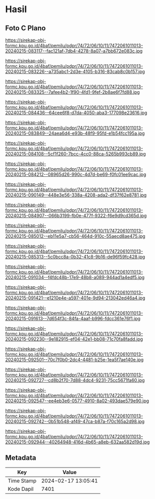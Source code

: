 # Hasil

## Foto C Plano

https://sirekap-obj-formc.kpu.go.id/4baf/pemilu/pdpr/74/72/06/10/11/7472061011013-20240215-083117--fac121af-7db4-4278-8a07-a7bb672e083c.jpg

https://sirekap-obj-formc.kpu.go.id/4baf/pemilu/pdpr/74/72/06/10/11/7472061011013-20240215-083226--a735abc1-2d3e-4105-b316-83cab8c0b157.jpg

https://sirekap-obj-formc.kpu.go.id/4baf/pemilu/pdpr/74/72/06/10/11/7472061011013-20240215-083325--7afee4b2-1f90-4fd1-9fef-2b8ae6f7fd88.jpg

https://sirekap-obj-formc.kpu.go.id/4baf/pemilu/pdpr/74/72/06/10/11/7472061011013-20240215-084436--64cee6f8-d7da-4050-aba3-177098e23616.jpg

https://sirekap-obj-formc.kpu.go.id/4baf/pemilu/pdpr/74/72/06/10/11/7472061011013-20240215-083849--24aea6d4-e93b-48f9-95fd-e1b54fcc195a.jpg

https://sirekap-obj-formc.kpu.go.id/4baf/pemilu/pdpr/74/72/06/10/11/7472061011013-20240215-084108--5cf1f260-7bcc-4cc0-88ca-5265b993cb89.jpg

https://sirekap-obj-formc.kpu.go.id/4baf/pemilu/pdpr/74/72/06/10/11/7472061011013-20240215-084212--08965d26-990c-4d7d-be69-f0fc01ee9cac.jpg

https://sirekap-obj-formc.kpu.go.id/4baf/pemilu/pdpr/74/72/06/10/11/7472061011013-20240215-090149--448e3e56-338a-4208-ada2-df37f62e8781.jpg

https://sirekap-obj-formc.kpu.go.id/4baf/pemilu/pdpr/74/72/06/10/11/7472061011013-20240215-084907--066b3199-fb0e-477f-9322-f6e9d9cd365d.jpg

https://sirekap-obj-formc.kpu.go.id/4baf/pemilu/pdpr/74/72/06/10/11/7472061011013-20240215-085012--eb11e5a7-cb56-464d-910c-55aecd8ae475.jpg

https://sirekap-obj-formc.kpu.go.id/4baf/pemilu/pdpr/74/72/06/10/11/7472061011013-20240215-085313--5c0bcc8a-0b32-41c8-9b16-de96f59fc428.jpg

https://sirekap-obj-formc.kpu.go.id/4baf/pemilu/pdpr/74/72/06/10/11/7472061011013-20240215-091034--f4fdc48b-17e9-48b8-a089-944ad1a4edf5.jpg

https://sirekap-obj-formc.kpu.go.id/4baf/pemilu/pdpr/74/72/06/10/11/7472061011013-20240215-091421--e1210e4e-a597-401e-9d94-213042ed46a4.jpg

https://sirekap-obj-formc.kpu.go.id/4baf/pemilu/pdpr/74/72/06/10/11/7472061011013-20240215-091613--7d654f3c-84fa-4aaf-b996-fdcc361e76f1.jpg

https://sirekap-obj-formc.kpu.go.id/4baf/pemilu/pdpr/74/72/06/10/11/7472061011013-20240215-092230--9e182915-ef04-42e1-bb08-71c70fa8fadd.jpg

https://sirekap-obj-formc.kpu.go.id/4baf/pemilu/pdpr/74/72/06/10/11/7472061011013-20240215-092501--70c7f0b0-2dc4-4481-b25e-1ea5f7ae140e.jpg

https://sirekap-obj-formc.kpu.go.id/4baf/pemilu/pdpr/74/72/06/10/11/7472061011013-20240215-092727--cd8b2f70-7d88-4dc4-9231-75cc5671fa60.jpg

https://sirekap-obj-formc.kpu.go.id/4baf/pemilu/pdpr/74/72/06/10/11/7472061011013-20240215-092547--ee4eb3e6-0577-4910-8a02-493dae579e90.jpg

https://sirekap-obj-formc.kpu.go.id/4baf/pemilu/pdpr/74/72/06/10/11/7472061011013-20240215-092742--0b51b548-af49-47ca-b87a-f70c165a2d98.jpg

https://sirekap-obj-formc.kpu.go.id/4baf/pemilu/pdpr/74/72/06/10/11/7472061011013-20240215-092944--40264948-416d-4b65-a8eb-632aa582d19d.jpg


## Metadata

| Key        | Value               |
| ---------- | ------------------- |
| Time Stamp | 2024-02-17 13:05:41 |
| Kode Dapil | 7401                |



